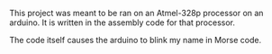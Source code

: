 This project was meant to be ran on an Atmel-328p processor on an arduino. It is written in the assembly code for that processor. 

The code itself causes the arduino to blink my name in Morse code. 
